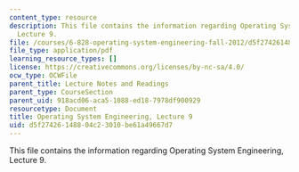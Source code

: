 ```yaml
---
content_type: resource
description: This file contains the information regarding Operating System Engineering,
  Lecture 9.
file: /courses/6-828-operating-system-engineering-fall-2012/d5f27426148804c23010be61a49667d7_MIT6_828F12_lec9_notes.pdf
file_type: application/pdf
learning_resource_types: []
license: https://creativecommons.org/licenses/by-nc-sa/4.0/
ocw_type: OCWFile
parent_title: Lecture Notes and Readings
parent_type: CourseSection
parent_uid: 918acd06-aca5-1088-ed18-7978df900929
resourcetype: Document
title: Operating System Engineering, Lecture 9
uid: d5f27426-1488-04c2-3010-be61a49667d7
---
```

This file contains the information regarding Operating System Engineering, Lecture 9.